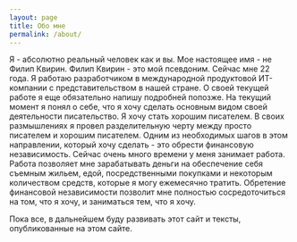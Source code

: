 ```yaml
---
layout: page
title: Обо мне
permalink: /about/
---
```


Я - абсолютно реальный человек как и вы. Мое настоящее имя - не Филип Квирин. Филип Квирин - это мой псевдоним. Сейчас мне 22 года. Я работаю разработчиком в международной продуктовой ИТ-компании с представительством в нашей стране. О своей текущей работе я еще обязательно напишу подробней попозже. На текущий момент я понял о себе, что я хочу сделать основным видом своей деятельности писательство. Я хочу стать хорошим писателем. В своих размышлениях я провел разделительную черту между просто писателем и хорошим писателем. Одним из необходимых шагов в этом направлении, который хочу сделать - это обрести финансовую независимость. Сейчас очень много времени у меня занимает работа. Работа позволяет мне зарабатывать деньги на обеспечение себя съемным жильем, едой, посредственными покупками и некоторым количеством средств, которые я могу ежемесячно тратить. Обретение финансовой независимости позволит мне полностью сосредоточиться на том, что я хочу, и заниматься тем, что я хочу.

Пока все, в дальнейшем буду развивать этот сайт и тексты, опубликованные на этом сайте.